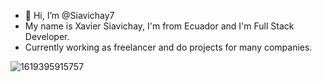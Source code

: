 - 👋 Hi, I’m @Siavichay7
- My name is Xavier Siavichay, I'm from Ecuador and I'm Full Stack Developer.
- Currently working as freelancer and do projects for many companies.

<!---
Siavichay7/Siavichay7 is a ✨ special ✨ repository because its `README.md` (this file) appears on your GitHub profile.
You can click the Preview link to take a look at your changes.
--->
![1619395915757](https://user-images.githubusercontent.com/39249644/213770907-c4dd954e-1e36-41c7-93dc-045906184fb3.png)
